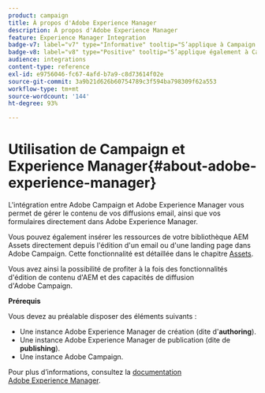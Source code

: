 ```yaml
---
product: campaign
title: À propos d'Adobe Experience Manager
description: À propos d'Adobe Experience Manager
feature: Experience Manager Integration
badge-v7: label="v7" type="Informative" tooltip="S’applique à Campaign Classic v7"
badge-v8: label="v8" type="Positive" tooltip="S’applique également à Campaign v8"
audience: integrations
content-type: reference
exl-id: e9756046-fc67-4afd-b7a9-c8d73614f02e
source-git-commit: 3a9b21d626b60754789c3f594ba798309f62a553
workflow-type: tm+mt
source-wordcount: '144'
ht-degree: 93%

---
```


# Utilisation de Campaign et Experience Manager{#about-adobe-experience-manager}



L&#39;intégration entre Adobe Campaign et Adobe Experience Manager vous permet de gérer le contenu de vos diffusions email, ainsi que vos formulaires directement dans Adobe Experience Manager.

Vous pouvez également insérer les ressources de votre bibliothèque AEM Assets directement depuis l&#39;édition d&#39;un email ou d&#39;une landing page dans Adobe Campaign. Cette fonctionnalité est détaillée dans le chapitre [Assets](../../integrations/using/sharing-assets-with-adobe-experience-cloud.md).

Vous avez ainsi la possibilité de profiter à la fois des fonctionnalités d&#39;édition de contenu d&#39;AEM et des capacités de diffusion d&#39;Adobe Campaign.

**Prérequis**

Vous devez au préalable disposer des éléments suivants :

* Une instance Adobe Experience Manager de création (dite d&#39;**authoring**).
* Une instance Adobe Experience Manager de publication (dite de **publishing**).
* Une instance Adobe Campaign.

Pour plus d’informations, consultez la [documentation Adobe Experience Manager](https://experienceleague.adobe.com/docs/experience-manager-65/classic-ui/campaign/classic-personalization-ac-campaign.html?lang=fr).
